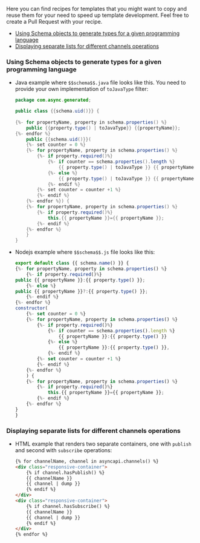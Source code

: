 Here you can find recipes for templates that you might want to copy and reuse them for your need to speed up template development. Feel free to create a Pull Request with your recipe.

- [Using Schema objects to generate types for a given programming language](#using-schema-objects-to-generate-types-for-a-given-programming-language)
- [Displaying separate lists for different channels operations](#displaying-separate-lists-for-different-channels-operations)

### Using Schema objects to generate types for a given programming language

* Java example where `$$schema$$.java` file looks like this. You need to provide your own implementation of `toJavaType` filter:
    ```java
    package com.async.generated;

    public class {{schema.uid()}} {
        
    {%- for propertyName, property in schema.properties() %}
        public {{property.type() | toJavaType}} {{propertyName}};
    {%- endfor %}
        public {{schema.uid()}}(
        {%- set counter = 0 %}
        {%- for propertyName, property in schema.properties() %}
            {%- if property.required()%}
                {%- if counter == schema.properties().length %}
                    {{ property.type() | toJavaType }} {{ propertyName }}
                {%- else %}
                    {{ property.type() | toJavaType }} {{ propertyName }},
                {%- endif %}
            {%- set counter = counter +1 %}
            {%- endif %}
        {%- endfor %}) {
        {%- for propertyName, property in schema.properties() %}
            {%- if property.required()%}
                this.{{ propertyName }}={{ propertyName }};
            {%- endif %}
        {%- endfor %}
        }
    }
    ```
* Nodejs example where `$$schema$$.js` file looks like this:
    ```js
    export default class {{ schema.name() }} {
    {%- for propertyName, property in schema.properties() %}
        {%- if property.required()%}
    public {{ propertyName }}:{{ property.type() }};
        {%- else %}
    public {{ propertyName }}?:{{ property.type() }};
        {%- endif %}
    {%- endfor %}
    constructor(
        {%- set counter = 0 %}
        {%- for propertyName, property in schema.properties() %}
            {%- if property.required()%}
                {%- if counter == schema.properties().length %}
                    {{ propertyName }}:{{ property.type() }}
                {%- else %}
                    {{ propertyName }}:{{ property.type() }},
                {%- endif %}
            {%- set counter = counter +1 %}
            {%- endif %}
        {%- endfor %}
        ) {
        {%- for propertyName, property in schema.properties() %}
            {%- if property.required()%}
                this.{{ propertyName }}={{ propertyName }};
            {%- endif %}
        {%- endfor %}
    }
    }
    ```

### Displaying separate lists for different channels operations

* HTML example that renders two separate containers, one with `publish` and second with `subscribe` operations:
    ```html
    {% for channelName, channel in asyncapi.channels() %}
    <div class="responsive-container">
        {% if channel.hasPublish() %}
        {{ channelName }}
        {{ channel | dump }}
        {% endif %}
    </div>
    <div class="responsive-container">
        {% if channel.hasSubscribe() %}
        {{ channelName }}
        {{ channel | dump }}
        {% endif %}
    </div>
    {% endfor %}
    ```